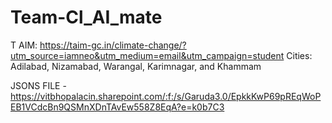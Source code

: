 # Team-Cl_AI_mate
T AIM: https://taim-gc.in/climate-change/?utm_source=iamneo&utm_medium=email&utm_campaign=student
Cities: Adilabad, Nizamabad, Warangal, Karimnagar, and Khammam

JSONS FILE - https://vitbhopalacin.sharepoint.com/:f:/s/Garuda3.0/EpkkKwP69pREqWoPEB1VCdcBn9QSMnXDnTAvEw558Z8EqA?e=k0b7C3
